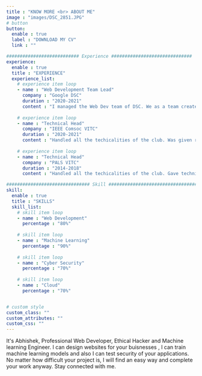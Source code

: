 ```yaml
---
title : "KNOW MORE <br> ABOUT ME"
image : "images/DSC_2851.JPG"
# button
button:
  enable : true
  label : "DOWNLOAD MY CV"
  link : ""

########################### Experience ##############################
experience:
  enable : true
  title : "EXPERIENCE"
  experience_list:
    # experience item loop
    - name : "Web Development Team Lead"
      company : "Google DSC"
      duration : "2020-2021"
      content : "I managed the Web Dev team of DSC. We as a team created some projects for club and also organized web dev related events."
      
    # experience item loop
    - name : "Technical Head"
      company : "IEEE Comsoc VITC"
      duration : "2020-2021"
      content : "Handled all the techicalities of the club. Was given responsibility of project bootcamps."
      
    # experience item loop
    - name : "Technical Head"
      company : "PALS VITC"
      duration : "2014-2018"
      content : "Handled all the techicalities of the club. Gave technical solutions to the problems faced by other departments of club"

############################### Skill #################################
skill:
  enable : true
  title : "SKILLS"
  skill_list:
    # skill item loop
    - name : "Web Development"
      percentage : "80%"
      
    # skill item loop
    - name : "Machine Learning"
      percentage : "90%"
      
    # skill item loop
    - name : "Cyber Security"
      percentage : "70%"
      
    # skill item loop
    - name : "Cloud"
      percentage : "70%"


# custom style
custom_class: "" 
custom_attributes: "" 
custom_css: ""
---
```


It's Abhishek, Professional Web Developer, Ethical Hacker and Machine learning Engineer. I can design websites for your buisnesses , I can train machine learning models and also I can test security of your applications. <br>No matter how difficult your project is, I will find an easy way and complete your work anyway. Stay connected with me.
